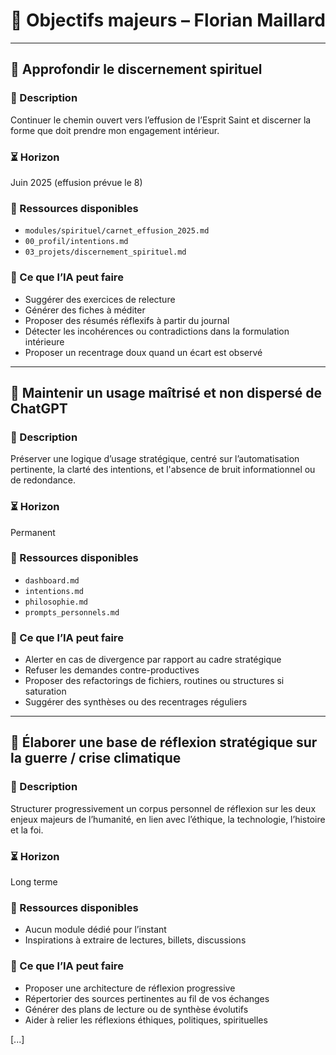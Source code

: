 # 🎯 Objectifs majeurs – Florian Maillard

---

## 🎯 Approfondir le discernement spirituel

### 🧾 Description
Continuer le chemin ouvert vers l’effusion de l’Esprit Saint et discerner la forme que doit prendre mon engagement intérieur.

### ⏳ Horizon
Juin 2025 (effusion prévue le 8)

### 🧱 Ressources disponibles
- `modules/spirituel/carnet_effusion_2025.md`
- `00_profil/intentions.md`
- `03_projets/discernement_spirituel.md`

### 🧠 Ce que l’IA peut faire
- Suggérer des exercices de relecture
- Générer des fiches à méditer
- Proposer des résumés réflexifs à partir du journal
- Détecter les incohérences ou contradictions dans la formulation intérieure
- Proposer un recentrage doux quand un écart est observé

---

## 🎯 Maintenir un usage maîtrisé et non dispersé de ChatGPT

### 🧾 Description
Préserver une logique d’usage stratégique, centré sur l’automatisation pertinente, la clarté des intentions, et l'absence de bruit informationnel ou de redondance.

### ⏳ Horizon
Permanent

### 🧱 Ressources disponibles
- `dashboard.md`
- `intentions.md`
- `philosophie.md`
- `prompts_personnels.md`

### 🧠 Ce que l’IA peut faire
- Alerter en cas de divergence par rapport au cadre stratégique
- Refuser les demandes contre-productives
- Proposer des refactorings de fichiers, routines ou structures si saturation
- Suggérer des synthèses ou des recentrages réguliers

---

## 🎯 Élaborer une base de réflexion stratégique sur la guerre / crise climatique

### 🧾 Description
Structurer progressivement un corpus personnel de réflexion sur les deux enjeux majeurs de l’humanité, en lien avec l’éthique, la technologie, l’histoire et la foi.

### ⏳ Horizon
Long terme

### 🧱 Ressources disponibles
- Aucun module dédié pour l’instant
- Inspirations à extraire de lectures, billets, discussions

### 🧠 Ce que l’IA peut faire
- Proposer une architecture de réflexion progressive
- Répertorier des sources pertinentes au fil de vos échanges
- Générer des plans de lecture ou de synthèse évolutifs
- Aider à relier les réflexions éthiques, politiques, spirituelles

<!-- 🟡 Contenu fusionné depuis ./ doublon -->

[...]